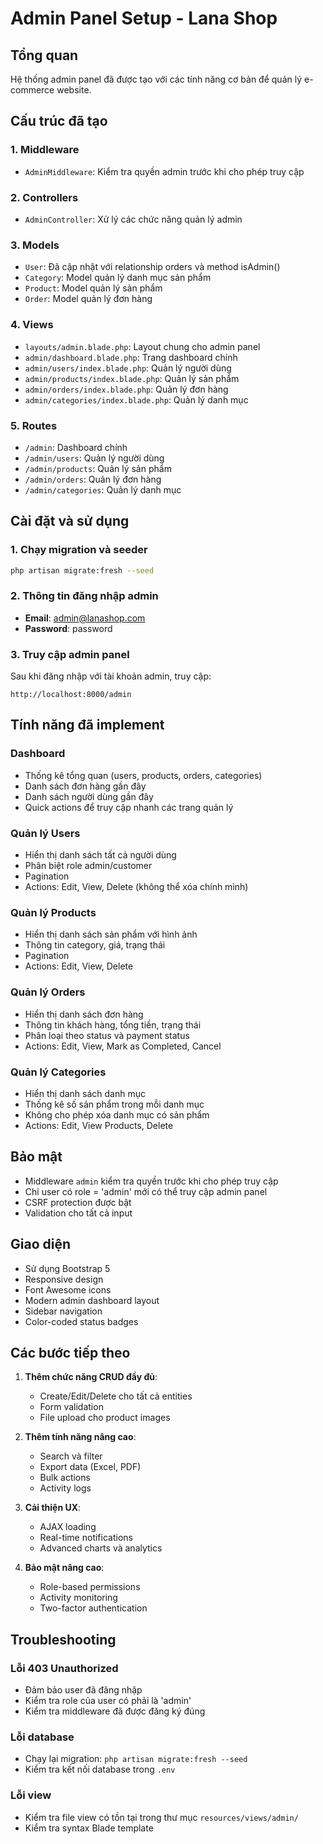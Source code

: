 # Admin Panel Setup - Lana Shop

## Tổng quan

Hệ thống admin panel đã được tạo với các tính năng cơ bản để quản lý e-commerce website.

## Cấu trúc đã tạo

### 1. Middleware

-   `AdminMiddleware`: Kiểm tra quyền admin trước khi cho phép truy cập

### 2. Controllers

-   `AdminController`: Xử lý các chức năng quản lý admin

### 3. Models

-   `User`: Đã cập nhật với relationship orders và method isAdmin()
-   `Category`: Model quản lý danh mục sản phẩm
-   `Product`: Model quản lý sản phẩm
-   `Order`: Model quản lý đơn hàng

### 4. Views

-   `layouts/admin.blade.php`: Layout chung cho admin panel
-   `admin/dashboard.blade.php`: Trang dashboard chính
-   `admin/users/index.blade.php`: Quản lý người dùng
-   `admin/products/index.blade.php`: Quản lý sản phẩm
-   `admin/orders/index.blade.php`: Quản lý đơn hàng
-   `admin/categories/index.blade.php`: Quản lý danh mục

### 5. Routes

-   `/admin`: Dashboard chính
-   `/admin/users`: Quản lý người dùng
-   `/admin/products`: Quản lý sản phẩm
-   `/admin/orders`: Quản lý đơn hàng
-   `/admin/categories`: Quản lý danh mục

## Cài đặt và sử dụng

### 1. Chạy migration và seeder

```bash
php artisan migrate:fresh --seed
```

### 2. Thông tin đăng nhập admin

-   **Email**: admin@lanashop.com
-   **Password**: password

### 3. Truy cập admin panel

Sau khi đăng nhập với tài khoản admin, truy cập:

```
http://localhost:8000/admin
```

## Tính năng đã implement

### Dashboard

-   Thống kê tổng quan (users, products, orders, categories)
-   Danh sách đơn hàng gần đây
-   Danh sách người dùng gần đây
-   Quick actions để truy cập nhanh các trang quản lý

### Quản lý Users

-   Hiển thị danh sách tất cả người dùng
-   Phân biệt role admin/customer
-   Pagination
-   Actions: Edit, View, Delete (không thể xóa chính mình)

### Quản lý Products

-   Hiển thị danh sách sản phẩm với hình ảnh
-   Thông tin category, giá, trạng thái
-   Pagination
-   Actions: Edit, View, Delete

### Quản lý Orders

-   Hiển thị danh sách đơn hàng
-   Thông tin khách hàng, tổng tiền, trạng thái
-   Phân loại theo status và payment status
-   Actions: Edit, View, Mark as Completed, Cancel

### Quản lý Categories

-   Hiển thị danh sách danh mục
-   Thống kê số sản phẩm trong mỗi danh mục
-   Không cho phép xóa danh mục có sản phẩm
-   Actions: Edit, View Products, Delete

## Bảo mật

-   Middleware `admin` kiểm tra quyền trước khi cho phép truy cập
-   Chỉ user có role = 'admin' mới có thể truy cập admin panel
-   CSRF protection được bật
-   Validation cho tất cả input

## Giao diện

-   Sử dụng Bootstrap 5
-   Responsive design
-   Font Awesome icons
-   Modern admin dashboard layout
-   Sidebar navigation
-   Color-coded status badges

## Các bước tiếp theo

1. **Thêm chức năng CRUD đầy đủ**:

    - Create/Edit/Delete cho tất cả entities
    - Form validation
    - File upload cho product images

2. **Thêm tính năng nâng cao**:

    - Search và filter
    - Export data (Excel, PDF)
    - Bulk actions
    - Activity logs

3. **Cải thiện UX**:

    - AJAX loading
    - Real-time notifications
    - Advanced charts và analytics

4. **Bảo mật nâng cao**:
    - Role-based permissions
    - Activity monitoring
    - Two-factor authentication

## Troubleshooting

### Lỗi 403 Unauthorized

-   Đảm bảo user đã đăng nhập
-   Kiểm tra role của user có phải là 'admin'
-   Kiểm tra middleware đã được đăng ký đúng

### Lỗi database

-   Chạy lại migration: `php artisan migrate:fresh --seed`
-   Kiểm tra kết nối database trong `.env`

### Lỗi view

-   Kiểm tra file view có tồn tại trong thư mục `resources/views/admin/`
-   Kiểm tra syntax Blade template

